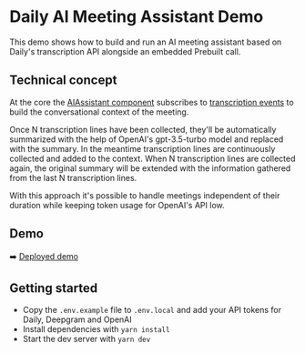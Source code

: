# Daily AI Meeting Assistant Demo

This demo shows how to build and run an AI meeting assistant based on Daily's transcription API alongside an embedded Prebuilt call.

## Technical concept

At the core the [AIAssistant component](./components/AIAssistant.js) subscribes to [transcription events](https://docs.daily.co/reference/daily-js/events/transcription-events) to build the conversational context of the meeting.

Once N transcription lines have been collected, they'll be automatically summarized with the help of OpenAI's gpt-3.5-turbo model and replaced with the summary.
In the meantime transcription lines are continuously collected and added to the context. When N transcription lines are collected again, the original summary will be extended with the information gathered from the last N transcription lines.

With this approach it's possible to handle meetings independent of their duration while keeping token usage for OpenAI's API low.

## Demo

➡️ [Deployed demo]()

## Getting started

- Copy the `.env.example` file to `.env.local` and add your API tokens for Daily, Deepgram and OpenAI
- Install dependencies with `yarn install`
- Start the dev server with `yarn dev`
